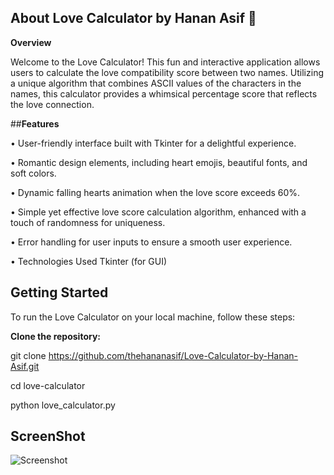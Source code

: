 ## **About Love Calculator by Hanan Asif 💖**

**Overview**

Welcome to the Love Calculator! This fun and interactive application allows users to calculate the love compatibility score between two names. Utilizing a unique algorithm that combines ASCII values of the characters in the names, this calculator provides a whimsical percentage score that reflects the love connection.


##**Features**

• User-friendly interface built with Tkinter for a delightful experience.

• Romantic design elements, including heart emojis, beautiful fonts, and soft colors.

• Dynamic falling hearts animation when the love score exceeds 60%.

• Simple yet effective love score calculation algorithm, enhanced with a touch of randomness for uniqueness.

• Error handling for user inputs to ensure a smooth user experience.

• Technologies Used Tkinter (for GUI)


## **Getting Started**

To run the Love Calculator on your local machine, follow these steps:

**Clone the repository:**

git clone https://github.com/thehananasif/Love-Calculator-by-Hanan-Asif.git

cd love-calculator

python love_calculator.py

## **ScreenShot**

![Screenshot](https://github.com/user-attachments/assets/fb8db501-9d08-4d7d-8339-60211c343926)
